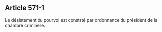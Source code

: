 Article 571-1
----
Le désistement du pourvoi est constaté par ordonnance du président de la chambre
criminelle.
